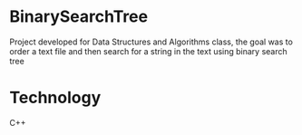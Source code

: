 # BinarySearchTree
Project developed for Data Structures and Algorithms class, the goal was to order a text file and then search for a string in the text using binary search tree

# Technology
C++
